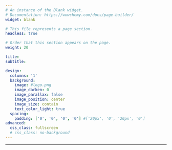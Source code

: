 ```yaml
---
# An instance of the Blank widget.
# Documentation: https://wowchemy.com/docs/page-builder/
widget: blank

# This file represents a page section.
headless: true

# Order that this section appears on the page.
weight: 20

title:
subtitle:

design:
  columns: '1'
  background:
    image: #logo.png
    image_darken: 0
    image_parallax: false
    image_position: center
    image_size: contain 
    text_color_light: true
  spacing:
    padding: ['0', '0', '0', '0'] #['20px', '0', '20px', '0']
advanced:
  css_class: fullscreen
  # css_class: no-background
---
```


<style>
.no-background {
  background: none !important;
  padding: 0 !important;
  margin: 0 !important;
  min-height: 0 !important;
  height: auto !important;
}
</style>



---
